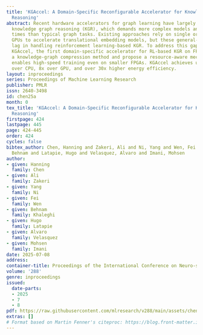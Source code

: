 ```yaml
---
title: 'KGAccel: A Domain-Specific Reconfigurable Accelerator for Knowledge Graph
  Reasoning'
abstract: Recent hardware accelerators for graph learning have largely overlooked
  knowledge graph reasoning (KGR), which demands more complex models and longer training
  times than typical graph tasks. Existing approaches rely on single or distributed
  GPUs to accelerate translational embedding models, but these general-purpose solutions
  lag in handling reinforcement learning-based KGR. To address this gap, we introduce
  KGAccel, the first domain-specific accelerator for RL-based KGR on FPGA. We develop
  a knowledge-graph compression method and propose a resource-aware mechanism that
  enables high-speed training even on smaller FPGAs. KGAccel achieves up to 65x speedup
  over CPU, 8x over GPU, and over 30x higher energy efficiency.
layout: inproceedings
series: Proceedings of Machine Learning Research
publisher: PMLR
issn: 2640-3498
id: chen25a
month: 0
tex_title: 'KGAccel: A Domain-Specific Reconfigurable Accelerator for Knowledge Graph
  Reasoning'
firstpage: 424
lastpage: 445
page: 424-445
order: 424
cycles: false
bibtex_author: Chen, Hanning and Zakeri, Ali and Ni, Yang and Wen, Fei and Khaleghi,
  Behnam and Latapie, Hugo and Velasquez, Alvaro and Imani, Mohsen
author:
- given: Hanning
  family: Chen
- given: Ali
  family: Zakeri
- given: Yang
  family: Ni
- given: Fei
  family: Wen
- given: Behnam
  family: Khaleghi
- given: Hugo
  family: Latapie
- given: Alvaro
  family: Velasquez
- given: Mohsen
  family: Imani
date: 2025-07-08
address:
container-title: Proceedings of the International Conference on Neuro-symbolic Systems
volume: '288'
genre: inproceedings
issued:
  date-parts:
  - 2025
  - 7
  - 8
pdf: https://raw.githubusercontent.com/mlresearch/v288/main/assets/chen25a/chen25a.pdf
extras: []
# Format based on Martin Fenner's citeproc: https://blog.front-matter.io/posts/citeproc-yaml-for-bibliographies/
---
```

